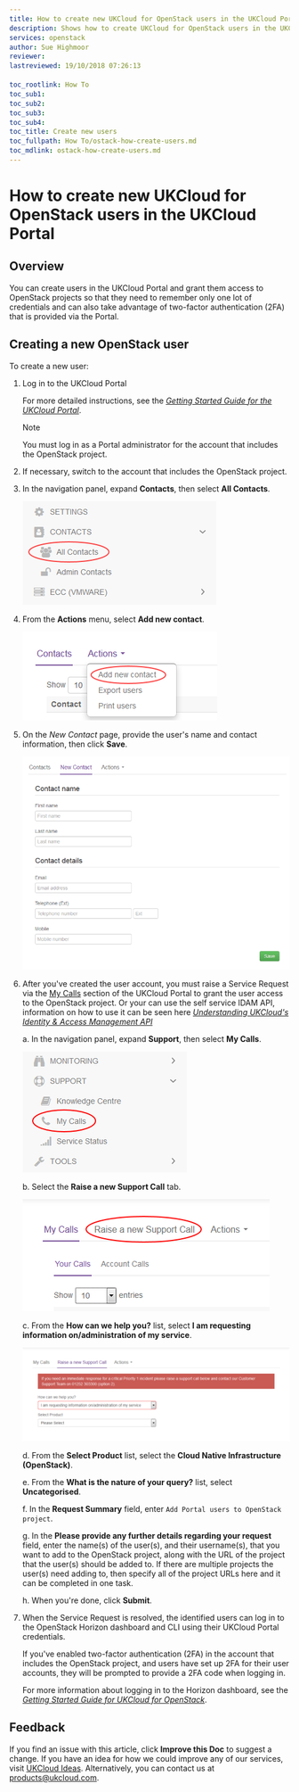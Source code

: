 ```yaml
---
title: How to create new UKCloud for OpenStack users in the UKCloud Portal | UKCloud Ltd
description: Shows how to create UKCloud for OpenStack users in the UKCloud Portal so that they can benefit from two-factor authentication (2FA)
services: openstack
author: Sue Highmoor
reviewer:
lastreviewed: 19/10/2018 07:26:13

toc_rootlink: How To
toc_sub1: 
toc_sub2:
toc_sub3:
toc_sub4:
toc_title: Create new users
toc_fullpath: How To/ostack-how-create-users.md
toc_mdlink: ostack-how-create-users.md
---
```


# How to create new UKCloud for OpenStack users in the UKCloud Portal

## Overview

You can create users in the UKCloud Portal and grant them access to OpenStack projects so that they need to remember only one lot of credentials and can also take advantage of two-factor authentication (2FA) that is provided via the Portal.

## Creating a new OpenStack user

To create a new user:

1. Log in to the UKCloud Portal

    For more detailed instructions, see the [*Getting Started Guide for the UKCloud Portal*](../portal/ptl-gs.md).

    > [!NOTE]
    > You must log in as a Portal administrator for the account that includes the OpenStack project.

2. If necessary, switch to the account that includes the OpenStack project.

3. In the navigation panel, expand **Contacts**, then select **All Contacts**.

    ![All contacts menu option in the UKCloud Portal](images/ptl-menu-all-contacts.png)

4. From the **Actions** menu, select **Add new contact**.

    ![Add new contact menu option](images/ptl-mnu-add-new-contact.png)

5. On the *New Contact* page, provide the user's name and contact information, then click **Save**.

    ![New Contact page](images/ptl-new-contact.png)

6. After you've created the user account, you must raise a Service Request via the [My Calls](https://portal.ukcloud.com/support/ivanti) section of the UKCloud Portal to grant the user access to the OpenStack project. Or your can use the self service IDAM API, information on how to use it can be seen here  [*Understanding UKCloud's Identity & Access Management API*](../other/other-ref-idam.md)

    a. In the navigation panel, expand **Support**, then select **My Calls**.

    ![My Calls menu option in the UKCloud Portal](images/ptl_mnu-my-calls.png)

    b. Select the **Raise a new Support Call** tab.

    ![Raise a new Support Call tab](images/ptl-tab-new-ticket.png)

    c. From the **How can we help you?** list, select **I am requesting information on/administration of my service**.

    ![Raise a Service Request](images/ptl-my-calls-request.png)

    d. From the **Select Product** list, select the **Cloud Native Infrastructure (OpenStack)**.

    e. From the **What is the nature of your query?** list, select **Uncategorised**.

    f. In the **Request Summary** field, enter `Add Portal users to OpenStack project`.

    g. In the **Please provide any further details regarding your request** field, enter the name(s) of the user(s), and their username(s), that you want to add to the OpenStack project, along with the URL of the project that the user(s) should be added to. If there are multiple projects the user(s) need adding to, then specify all of the project URLs here and it can be completed in one task.

    h. When you're done, click **Submit**.

7. When the Service Request is resolved, the identified users can log in to the OpenStack Horizon dashboard and CLI using their UKCloud Portal credentials.

    If you've enabled two-factor authentication (2FA) in the account that includes the OpenStack project, and users have set up 2FA for their user accounts, they will be prompted to provide a 2FA code when logging in.

    For more information about logging in to the Horizon dashboard, see the [*Getting Started Guide for UKCloud for OpenStack*](ostack-gs.md).

## Feedback

If you find an issue with this article, click **Improve this Doc** to suggest a change. If you have an idea for how we could improve any of our services, visit [UKCloud Ideas](https://ideas.ukcloud.com). Alternatively, you can contact us at <products@ukcloud.com>.
